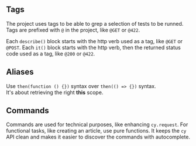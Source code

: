 ## Tags

The project uses tags to be able to grep a selection of tests to be runned.
Tags are prefixed with `@` in the project, like `@GET` or `@422`.

Each `describe()` block starts with the http verb used as a tag, like `@GET` or `@POST`.
Each `it()` block starts with the http verb, then the returned status code used as a tag, like `@200` or `@422`.

## Aliases

Use `then(function () {})` syntax over `then(() => {})` syntax.  
It's about retrieving the right **this** scope.

## Commands

Commands are used for technical purposes, like enhancing `cy.request`.
For functional tasks, like creating an article, use pure functions.
It keeps the `cy` API clean and makes it easier to discover the commands with autocomplete.
